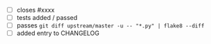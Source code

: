 - [ ] closes #xxxx
- [ ] tests added / passed
- [ ] passes `git diff upstream/master -u -- "*.py" | flake8 --diff`
- [ ] added entry to CHANGELOG